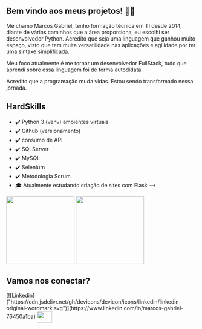 ## Bem vindo aos meus projetos! 👨‍💻

Me chamo Marcos Gabriel, tenho formação técnica em TI desde 2014, diante de vários caminhos que a área proporciona, eu escolhi ser desenvolvedor Python. Acredito que seja uma linguagem que ganhou muito espaço, visto que tem muita versatilidade nas aplicações e agilidade por ter uma sintaxe simplificada.

Meu foco atualmente é me tornar um desenvolvedor FullStack, tudo que aprendi sobre essa linguagem foi de forma autodidata. 
<p>Acredito que a programação muda vidas. Estou sendo transformado nessa jornada.</p> 


 ## HardSkills
- ✔️ Python 3 (venv) ambientes virtuais 
- ✔️ Github (versionamento)
- ✔️ consumo de API
- ✔️ SQLServer
- ✔️ MySQL
- ✔️ Selenium
- ✔️ Metodologia Scrum
- 🎓 Atualmente estudando criação de sites com Flask
-->

<div>
   <img height="180em" src="https://github-readme-stats.vercel.app/api?username=marcosgsbarros&show_icons=true&theme=tokyonight"/>
   <img height="180em" src="https://github-readme-stats.vercel.app/api/top-langs/?username=marcosgsbarros&layout=compact&theme=tokyonight"/>
</div>

## Vamos nos conectar?
<div>   
 [![Linkedin]("https://cdn.jsdelivr.net/gh/devicons/devicon/icons/linkedin/linkedin-original-wordmark.svg")](https://www.linkedin.com/in/marcos-gabriel-76450a1ba)
 <img align="center" height="30" width="40" src="https://cdn.jsdelivr.net/gh/devicons/devicon/icons/linkedin/linkedin-original-wordmark.svg" />
</div>
